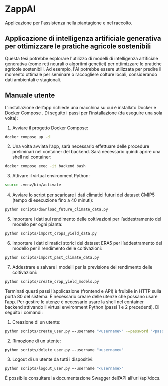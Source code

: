 # ZappAI

Applicazione per l'assistenza nella piantagione e nel raccolto.

## Applicazione di intelligenza artificiale generativa per ottimizzare le pratiche agricole sostenibili

Questa tesi potrebbe esplorare l'utilizzo di modelli di intelligenza artificiale
generativa (come reti neurali o algoritmi genetici) per ottimizzare le pratiche agricole
sostenibili. Ad esempio, l'AI potrebbe essere utilizzata per predire il momento ottimale per
seminare o raccogliere colture locali, considerando dati ambientali e stagionali.

## Manuale utente

L’installazione dell’app richiede una macchina su cui è installato Docker e Docker Compose . Di seguito i passi per l’installazione (da eseguire una sola volta):

1. Avviare il progetto Docker Compose:

```bash
docker compose up -d
```

2. Una volta avviata l’app, sarà necessario effettuare delle procedure preliminari nel container del backend. Sarà necessario quindi aprire una shell nel container:

```bash
docker compose exec -it backend bash
```

3. Attivare il virtual environment Python:

```bash
source .venv/bin/activate
```

4. Avviare lo script per scaricare i dati climatici futuri del dataset CMIP5 (tempo di esecuzione fino a 40 minuti):

```bash
python scripts/download_future_climate_data.py
```

5. Importare i dati sul rendimento delle coltivazioni per l’addestramento del modello per ogni pianta:

```bash
python scripts/import_crops_yield_data.py
```

6. Importare i dati climatici storici del dataset ERA5 per l’addestramento del modello per il rendimento delle coltivazioni:

```bash
python scripts/import_past_climate_data.py  
```

7. Addestrare e salvare i modelli per la previsione del rendimento delle coltivazioni:

```bash
python scripts/create_crop_yield_models.py
```

Terminati questi passi l’applicazione (frontend e API) è fruibile in HTTP sulla porta 80 del sistema.
È necessario creare delle utenze che possano usare l’app. Per gestire le utenze è necessario usare la shell nel container backend attivando il virtual environment Python (passi 1 e 2 precedenti). Di seguito i comandi:

1. Creazione di un utente:

```bash
python scripts/create_user.py –-username "<username>" -–password "<password>" -–email "<email>" -–name "<name>"
```

2. Rimozione di un utente:

```bash
python scripts/delete_user.py –-username "<username>"
```

3. Logout di un utente da tutti i dispositivi:

```bash
python scripts/logout_user.py –-username "<username>"
```

È possibile consultare la documentazione Swagger dell’API all’url /api/docs.
